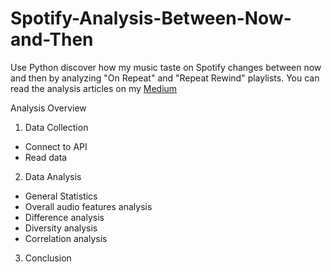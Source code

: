 # Spotify-Analysis-Between-Now-and-Then
Use Python discover how my music taste on Spotify changes between now and then by analyzing "On Repeat" and "Repeat Rewind" playlists.
You can read the analysis articles on my [Medium](https://medium.com/@thuyanhnx/understand-how-music-taste-changes-between-now-and-then-on-spotify-7c7af51f2448)

Analysis Overview

1. Data Collection
  - Connect to API
  - Read data
2. Data Analysis
  - General Statistics
  - Overall audio features analysis
  - Difference analysis
  - Diversity analysis
  - Correlation analysis
3. Conclusion
